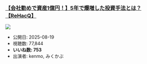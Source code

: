 ### [【会社勤めで資産1億円！】5年で爆増した投資手法とは？【ReHacQ】](https://www.youtube.com/watch?v=NDrXVeO7IbE)
[![](https://img.youtube.com/vi/NDrXVeO7IbE/sddefault.jpg)](https://www.youtube.com/watch?v=NDrXVeO7IbE)
-   公開日: 2025-08-19
-   視聴数: 77,844
-   **いいね数: 753**
-   出演者: kenmo, みくかぶ
